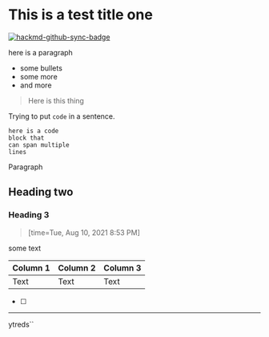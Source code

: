 # This is a test title one

[![hackmd-github-sync-badge](https://hackmd.io/1iS_1RnSR6elwsvm18nbkQ/badge)](https://hackmd.io/1iS_1RnSR6elwsvm18nbkQ)


here is a paragraph

* some bullets
* some more
* and more

> Here is this thing

Trying to put `code` in a sentence.

    here is a code 
    block that 
    can span multiple
    lines
    
Paragraph

## Heading two

### Heading 3
> [time=Tue, Aug 10, 2021 8:53 PM]

some text



| Column 1 | Column 2 | Column 3 |
| -------- | -------- | -------- |
| Text     | Text     | Text     |

- [ ] 

---

ytreds``

